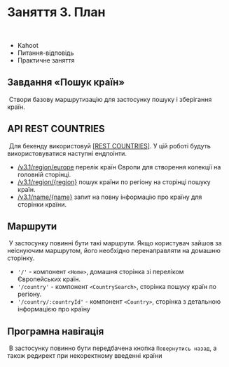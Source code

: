 # Заняття 3. План

​

- Kahoot
- Питання-відповідь
- Практичне заняття ​

## Завдання «Пошук країн»

​ Створи базову маршрутизацію для застосунку пошуку і зберігання країн. ​

## API REST COUNTRIES

​ Для бекенду використовуй [[REST COUNTRIES]](https://restcountries.com/). У цій
роботі будуть використовуватися наступні ендпоінти. ​

- [/v3.1/region/europe](https://restcountries.com/v3.1/subregion/europe) перелік
  країн Європи для створення колекції на головній сторінці.
- [/v3.1/region/{region}](https://restcountries.com/#api-endpoints-v3-region)
  пошук країни по регіону на сторінці пошуку країн.
- [/v3.1/name/{name}](https://restcountries.com/#api-endpoints-v3-name) запит на
  повну інформацію про країну для сторінки країни. ​

## Маршрути

​ У застосунку повинні бути такі маршрути. Якщо користувач зайшов за неіснуючим
маршрутом, його необхідно перенаправляти на домашню сторінку. ​

- `'/'` - компонент `<Home>`, домашня сторінка зі переліком Європейських країн.
- `'/country'` - компонент `<CountrySearch>`, сторінка пошуку країн по регіону.
- `'/country/:countryId'` - компонент `<Country>`, сторінка з детальною
  інформацією про країну ​

## Програмна навігація

​ В застосунку повинно бути передбачена кнопка `Повернутись назад`, а також
редирект при некоректному введенні країни

